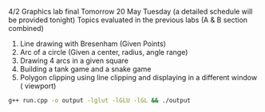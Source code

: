 4/2
Graphics lab final
Tomorrow 20 May Tuesday
(a detailed schedule will be provided tonight)
Topics evaluated in the previous labs (A & B section combined)
1. Line drawing with Bresenham (Given Points)  
2. Arc of a circle (Given a center, radius, angle range) 
3. Drawing 4 arcs in a given square 
4. Building a tank game and a snake game 
5. Polygon clipping using line clipping and displaying in a different window ( viewport)


```bash
g++ run.cpp -o output -lglut -lGLU -lGL && ./output
```